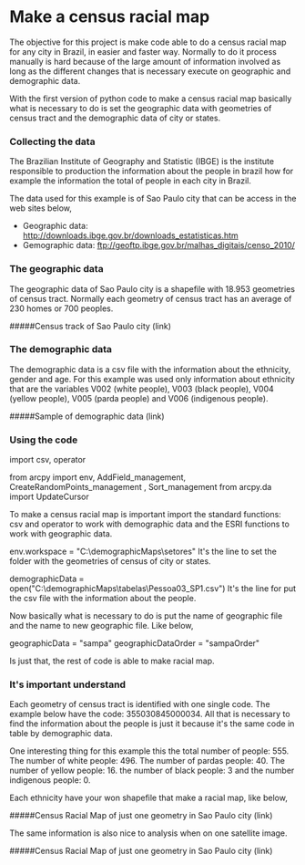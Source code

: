 # Make a census racial map


The objective for this project is make code able to do a census racial map for any city in Brazil, 
in easier and faster way. Normally to do it process manually is hard because of the large amount 
of information involved as long as the different changes that is necessary execute on geographic 
and demographic data. 

With the first version of python code to make a census racial map basically what is necessary to 
do is set the geographic data with geometries of census tract and the demographic data of city or 
states.

### Collecting the data

The Brazilian Institute of Geography and Statistic (IBGE) is the institute responsible to 
production the information about the people in brazil how for example the information the total of
people in each city in Brazil. 

The data used for this example is of Sao Paulo city that can be access in the web sites below, 

- Geographic data: http://downloads.ibge.gov.br/downloads_estatisticas.htm
- Gemographic data: ftp://geoftp.ibge.gov.br/malhas_digitais/censo_2010/

### The geographic data

The geographic data of Sao Paulo city is a shapefile with 18.953 geometries of census tract. Normally 
each geometry of census tract has an average of 230 homes or 700 peoples.

#####Census track of Sao Paulo city (link)

### The demographic data
The demographic data is a csv file with the information about the ethnicity, gender and age. 
For this example was used only information about ethnicity that are the variables V002 (white people), 
V003 (black people), V004 (yellow people), V005 (parda people) and V006 (indigenous people).

#####Sample of demographic data (link)
 

### Using the code

import csv, operator

from arcpy import env, AddField_management, CreateRandomPoints_management , Sort_management
from arcpy.da import UpdateCursor

To make a census racial map is important import the standard functions: csv and operator to work with 
demographic data and the ESRI functions to work with geographic data.

env.workspace = "C:\\demographicMaps\\setores"
It's the line to set the folder with the geometries of census of city or states.

demographicData = open("C:\\demographicMaps\\tabelas\\Pessoa03_SP1.csv")
It's the line for put the csv file with the information about the people.

Now basically what is necessary to do is put the name of geographic file and the name to new geographic 
file. Like below,

geographicData = "sampa"
geographicDataOrder = "sampaOrder"

Is just that, the rest of code is able to make racial map. 

### It's important understand

Each geometry of census tract is identified with one single code. The example below have the code: 
355030845000034. All that is necessary to find the information about the people is just it because it's 
the same code in table by demographic data.
  
One interesting thing for this example this the total number of people: 555. The number of white people: 496. 
The number of pardas people: 40. The number of yellow people: 16. the number of black people: 3 and the 
number indigenous people: 0. 

Each ethnicity have your won shapefile that make a racial map, like below,

#####Census Racial Map of just one geometry in Sao Paulo city (link)
 
The same information is also nice to analysis when on one satellite image.


#####Census Racial Map of just one geometry in Sao Paulo city (link)
 

 


